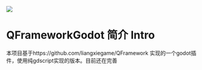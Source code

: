 
[![](https://img.shields.io/badge/license-MIT-blue.svg)](https://github.com/liangxiegame/QFramework/blob/master/LICENSE)

# QFrameworkGodot 简介 Intro

本项目基于https://github.com/liangxiegame/QFramework 实现的一个godot插件，使用纯gdscript实现的版本。目前还在完善
